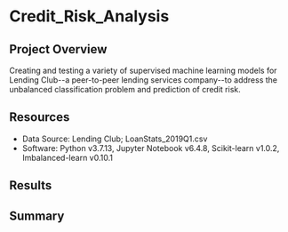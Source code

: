 # Credit_Risk_Analysis
## Project Overview
Creating and testing a variety of supervised machine learning models for Lending Club--a peer-to-peer lending services company--to address the unbalanced classification problem and prediction of credit risk.

## Resources
 - Data Source: Lending Club; LoanStats_2019Q1.csv
 - Software: Python v3.7.13, Jupyter Notebook v6.4.8, Scikit-learn v1.0.2, Imbalanced-learn v0.10.1

## Results

## Summary
